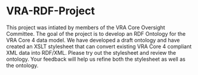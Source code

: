 VRA-RDF-Project
===============
This project was intiated by members of the VRA Core Oversight Committee.  The goal of the project is to develop an RDF Ontology for the VRA Core 4 data model.  We have developed a draft ontology and have created an XSLT stylesheet that can convert existing VRA Core 4 compliant XML data into RDF/XML.  Please try out the stylesheet and review the ontology.  Your feedback will help us refine both the stylesheet as well as the ontology.

